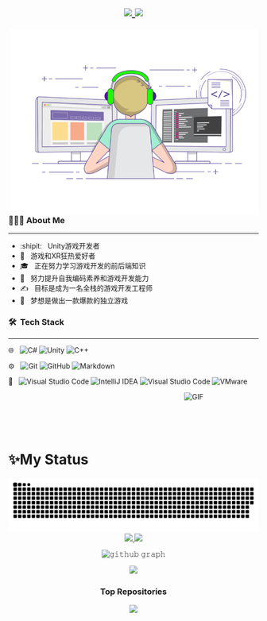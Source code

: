 <h1 align="center"> 
    <a href="https://azurebubble.github.io/"> 
    	<img src="https://readme-typing-svg.herokuapp.com/?lines=DDebug.Log(%22Hello%2C%20World!%22); Hope you have a nice day!&center=true&size=27"> 
        <img src="https://readme-typing-svg.herokuapp.com?color=%2336BCF7&center=true&vCenter=true&width=600&lines=Hi+there+🎉+I+am+Rock+Welcome+to+My+Profile!">
    </a> 
</h1>


<img align="right" alt="GIF" src="https://raw.githubusercontent.com/devSouvik/devSouvik/master/gif3.gif" width="500"/>

<h3> 👨🏻‍💻 About Me </h3>

---

- :shipit: &nbsp; Unity游戏开发者
- 🔱 &nbsp; 游戏和XR狂热爱好者
- 🎓 &nbsp; 正在努力学习游戏开发的前后端知识
- 🚀 &nbsp; 努力提升自我编码素养和游戏开发能力
- ✍️ &nbsp; 目标是成为一名全栈的游戏开发工程师
- 🎡 &nbsp; 梦想是做出一款爆款的独立游戏

<h3> 🛠 &nbsp;Tech Stack</h3>

---

🌐 &nbsp;
![C#](https://img.shields.io/badge/-C%20Sharp-333333?style=flat&logo=Csharp)
![Unity](https://img.shields.io/badge/-Unity-333333?style=flat&logo=unity)
![C++](https://img.shields.io/badge/-C%20++-333333?style=flat&logo=Cplusplus)

⚙️ &nbsp;
![Git](https://img.shields.io/badge/-Git-333333?style=flat&logo=git)
![GitHub](https://img.shields.io/badge/-GitHub-333333?style=flat&logo=github)
![Markdown](https://img.shields.io/badge/-Markdown-333333?style=flat&logo=markdown)

🔧 &nbsp;
![Visual Studio Code](https://img.shields.io/badge/-Visual%20Studio-333333?style=flat&logo=visual-studio&logoColor=31A8FF)
![IntelliJ IDEA](https://img.shields.io/badge/-IntelliJ%20IDEA-333333?style=flat&logo=intellijidea&logoColor=31A8FF)
![Visual Studio Code](https://img.shields.io/badge/-Visual%20Studio%20Code-333333?style=flat&logo=visual-studio-code&logoColor=007ACC)
![VMware](https://img.shields.io/badge/-VMware-333333?style=flat&logo=vmware)

<img align="right" alt="GIF" src="https://cdn.jsdelivr.net/gh/sun0225SUN/sun0225SUN/assets/images/cxyduck.gif" width="150"/>

 &nbsp;  &nbsp; 

 &nbsp;  &nbsp; 

 &nbsp;  &nbsp; 

# ✨My Status

<picture>
  <source media="(prefers-color-scheme: dark)" srcset="https://raw.githubusercontent.com/AzureBubble/AzureBubble/output/github-contribution-grid-snake-dark.svg">
  <source media="(prefers-color-scheme: light)" srcset="https://raw.githubusercontent.com/AzureBubble/AzureBubble/output/github-contribution-grid-snake.svg">
  <img alt="github contribution grid snake animation" src="https://raw.githubusercontent.com/lxfriday/lxfriday/output/github-contribution-grid-snake.svg">
</picture>





<a href="https://azurebubble.github.io/">

<div align="center"> 
    <img height="137px" src="https://github-readme-stats.vercel.app/api?username=AzureBubble&hide_title=true&hide_border=true&show_icons=trueline_height=21&text_color=000&icon_color=000&bg_color=0,ea6161,ffc64d,fffc4d,52fa5a&theme=graywhite" /> 
     <img src="https://github-readme-stats.vercel.app/api/top-langs/?username=AzureBubble&hide_title=true&hide_border=true&layout=compact&langs_count=6&text_color=000&icon_color=fff&bg_color=0,52fa5a,4dfcff,c64dff&theme=graywhite" />

</a>

![𝚐𝚒𝚝𝚑𝚞𝚋 𝚐𝚛𝚊𝚙𝚑](https://github-readme-activity-graph.vercel.app/graph?username=AzureBubble&theme=react-dark&hide_border=true&area=true)

<img src="https://cdn.jsdelivr.net/gh/sun0225SUN/sun0225SUN/assets/images/icon.png" />

### Top Repositories

<a href="https://github.com/AzureBubble/QZGameFramework">
<div  align="center">
  <img src="https://github-readme-stats.vercel.app/api/pin/?username=AzureBubble&repo=QZGameFramework&theme=buefy">
</div>
</a>
